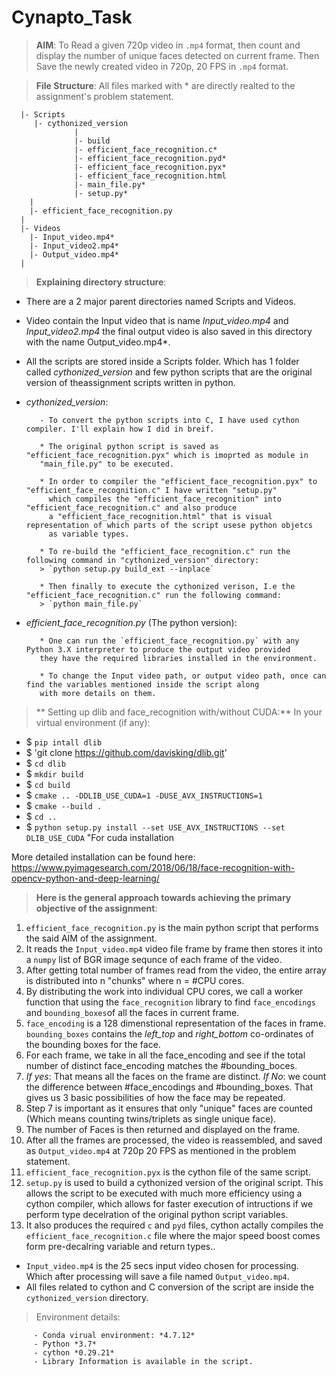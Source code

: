 # Cynapto_Task

> **AIM**: To Read a given 720p video in `.mp4` format, then count and display the number of unique faces detected on current frame. Then Save the newly created 
         video in 720p, 20 FPS in `.mp4` format.
         
> **File Structure**:
All files marked with * are directly realted to the assignment's problem statement.

      |- Scripts
         |- cythonized_version
                  |
                  |- build
                  |- efficient_face_recognition.c*
                  |- efficient_face_recognition.pyd*
                  |- efficient_face_recognition.pyx*
                  |- efficient_face_recognition.html
                  |- main_file.py*
                  |- setup.py*
        |
        |- efficient_face_recognition.py
      |
      |- Videos
        |- Input_video.mp4*
        |- Input_video2.mp4*
        |- Output_video.mp4*
      |
        
> **Explaining directory structure**:

 * There are a 2 major parent directories named Scripts and Videos.
         
 * Video contain the Input video that is name *Input_video.mp4* and *Input_video2.mp4* the final output video is also saved in this directory with the name Output_video.mp4*.
         
* All the scripts are stored inside a Scripts folder. Which has 1 folder called *cythonized_version* and few python scripts that are the original version of theassignment scripts written in python.
         
- *cythonized_version*: 

         - To convert the python scripts into C, I have used cython compiler. I'll explain how I did in breif.
         
         * The original python script is saved as "efficient_face_recognition.pyx" which is imoprted as module in 
         "main_file.py" to be executed.
         
         * In order to compiler the "efficient_face_recognition.pyx" to "efficient_face_recognition.c" I have written "setup.py" 
           which compiles the "efficient_face_recognition" into "efficient_face_recognition.c" and also produce 
           a "efficient_face_recognition.html" that is visual representation of which parts of the script usese python objetcs 
           as variable types.
           
         * To re-build the "efficient_face_recognition.c" run the following command in "cythonized_version" directory:
         > `python setup.py build_ext --inplace`
         
         * Then finally to execute the cythonized verison, I.e the "efficient_face_recognition.c" run the following command:
         > `python main_file.py`

- *efficient_face_recognition.py* (The python version):

         * One can run the `efficient_face_recognition.py` with any Python 3.X interpreter to produce the output video provided 
         they have the required libraries installed in the environment.
         
         * To change the Input video path, or output video path, once can find the variables mentioned inside the script along 
         with more details on them.
         
> ** Setting up dlib and face_recognition with/without CUDA:** In your virtual environment (if any):

* $ `pip intall dlib`
* $ 'git clone https://github.com/davisking/dlib.git'
* $ `cd dlib`
* $ `mkdir build`
* $ `cd build`
* $ `cmake .. -DDLIB_USE_CUDA=1 -DUSE_AVX_INSTRUCTIONS=1`
* $ `cmake --build .`
* $ `cd ..`
* $ `python setup.py install --set USE_AVX_INSTRUCTIONS --set DLIB_USE_CUDA` "For cuda installation

More detailed installation can be found here: https://www.pyimagesearch.com/2018/06/18/face-recognition-with-opencv-python-and-deep-learning/
          
> **Here is the general approach towards achieving the primary objective of the assignment**:

1. `efficient_face_recognition.py` is the main python script that performs the said AIM of the assignment. 
2. It reads the `Input_video.mp4` video file frame by frame then stores it into a `numpy` list of BGR image sequnce of each frame of the video.
3. After getting total number of frames read from the video, the entire array is distributed into n "chunks" where n = #CPU cores.
4. By distributing the work into individual CPU cores, we call a worker function that using the `face_recognition` library to find `face_encodings` and `bounding_boxes`of all      the faces in current frame.
5. `face_encoding` is a 128 dimenstional representation of the faces in frame. `bounding_boxes` contains the *left_top* and *right_bottom* co-ordinates of the bounding              boxes for      the face.
6. For each frame, we take in all the face_encoding and see if the total number of distinct face_encoding matches the #bounding_boces.
7. *If yes*: That means all the faces on the frame are distinct.
   *If No*: we count the difference between #face_encodings and #bounding_boxes. That gives us 3 basic possibilities of how the face may be repeated.
8. Step 7 is important as it ensures that only "unique" faces are counted (Which means counting twins/triplets as single unique face).
9. The number of Faces is then returned and displayed on the frame.
10. After all the frames are processed, the video is reassembled, and saved as `Output_video.mp4` at 720p 20 FPS as mentioned in the problem statement.
11. `efficient_face_recognition.pyx` is the cython file of the same script. 
12. `setup.py`  is used to build a cythonized version of the original script. This allows the script to be executed with much more efficiency using a cython compiler, which allows for faster execution of intructions if we perform type decelration of the original python script variables.
13. It also produces the required `c` and `pyd` files, cython actally compiles the `efficient_face_recognition.c` file where the major speed boost comes form pre-decalring variable and return types..

* `Input_video.mp4` is the 25 secs input video chosen for processing. Which after processing will save a file named `Output_video.mp4`.
* All files related to cython and C conversion of the script are inside the `cythonized_version` directory.



> Environment details:

         - Conda virual environment: *4.7.12*
         - Python *3.7*
         - cython *0.29.21*
         - Library Information is available in the script.


